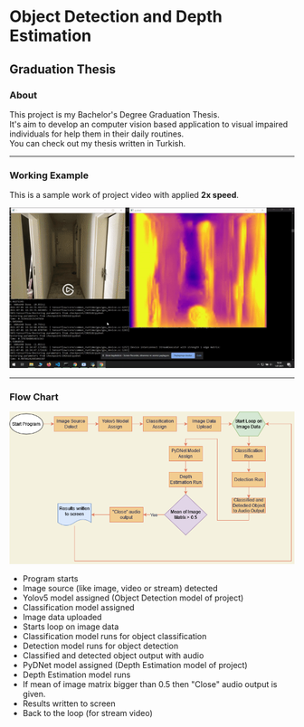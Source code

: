 # Object Detection and Depth Estimation

## Graduation Thesis

### About

This project is my Bachelor's Degree Graduation Thesis.<br>
It's aim to develop an computer vision based application to visual impaired individuals for help them in their daily routines.<br>
You can check out my thesis written in Turkish.

---

### Working Example

This is a sample work of project video with applied **2x speed**. 

![Working Example](working_example.gif)

---

### Flow Chart

![Flow Chart of Project](flowchart.png)

* Program starts
* Image source (like image, video or stream) detected
* Yolov5 model assigned (Object Detection model of project)
* Classification model assigned 
* Image data uploaded
* Starts loop on image data
* Classification model runs for object classification
* Detection model runs for object detection
* Classified and detected object output with audio
* PyDNet model assigned (Depth Estimation model of project)
* Depth Estimation model runs
* If mean of image matrix bigger than 0.5 then "Close" audio output is given.
* Results written to screen
* Back to the loop (for stream video)
